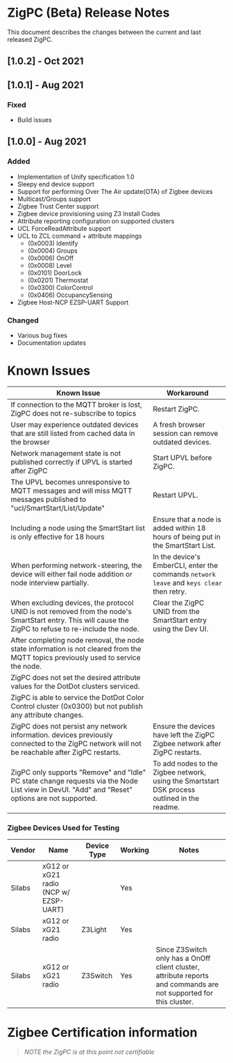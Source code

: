 # ZigPC (Beta) Release Notes
This document describes the changes between the current and last released ZigPC.

## [1.0.2] - Oct 2021

## [1.0.1] - Aug 2021
### Fixed
* Build issues

## [1.0.0] - Aug 2021
### Added
* Implementation of Unify specification 1.0
* Sleepy end device support
* Support for performing Over The Air update(OTA) of Zigbee devices
* Multicast/Groups support
* Zigbee Trust Center support
* Zigbee device provisioning using Z3 Install Codes
* Attribute reporting configuration on supported clusters
* UCL ForceReadAttribute support
* UCL to ZCL command + attribute mappings
  + (0x0003) Identify
  + (0x0004) Groups
  + (0x0006) OnOff
  + (0x0008) Level
  + (0x0101) DoorLock
  + (0x0201) Thermostat
  + (0x0300) ColorControl
  + (0x0406) OccupancySensing
* Zigbee Host-NCP EZSP-UART Support
### Changed
* Various bug fixes
* Documentation updates

# Known Issues
| Known Issue                                                                                                                                           | Workaround
|-------------------------------------------------------------------------------------------------------------------------------------------------------|---------------------------------------------------------------------------------------------|
| If connection to the MQTT broker is lost, ZigPC does not re-subscribe to topics                                                                       | Restart ZigPC.                                                                              |
| User may experience outdated devices that are still listed from cached data in the browser                                                            | A fresh browser session can remove outdated devices.                                        |
| Network management state is not published correctly if UPVL is started after ZigPC                                                                    | Start UPVL before ZigPC.                                                                    |
| The UPVL becomes unresponsive to MQTT messages and will miss MQTT messages published to "ucl/SmartStart/List/Update"                                  | Restart UPVL.                                                                               |
| Including a node using the SmartStart list is only effective for 18 hours                                                                             | Ensure that a node is added within 18 hours of being put in the SmartStart List.            |
| When performing network-steering, the device will either fail node addition or node interview partially.                                              | In the device's EmberCLI, enter the commands `network leave` and `keys clear` then retry.   |
| When excluding devices, the protocol UNID is not removed from the node's SmartStart entry. This will cause the ZigPC to refuse to re-include the node.| Clear the ZigPC UNID from the SmartStart entry using the Dev UI.                            |
| After completing node removal, the node state information is not cleared from the MQTT topics previously used to service the node.                    |                                                                                             |
| ZigPC does not set the desired attribute values for the DotDot clusters serviced.                                                                     |                                                                                             |
| ZigPC is able to service the DotDot Color Control cluster (0x0300) but not publish any attribute changes.                                             |                                                                                             |
| ZigPC does not persist any network information. devices previously connected to the ZigPC network will not be reachable after ZigPC restarts.         | Ensure the devices have left the ZigPC Zigbee network after ZigPC restarts.                 |
| ZigPC only supports "Remove" and "Idle" PC state change requests via the Node List view in DevUI. "Add" and "Reset" options are not supported.        | To add nodes to the Zigbee network, using the Smartstart DSK process outlined in the readme.|

### Zigbee Devices Used for Testing
| Vendor    | Name                                   | Device Type         | Working | Notes                                                                                                                                                          |
| --------- | ---------------------------------------| ------------------- | ------- | -------------------------------------------------------------------------------------------------------------------------------------------------------------- |
| Silabs    | xG12 or xG21 radio (NCP w/ EZSP-UART)  | <br/>               | Yes     | <br/>                                                                                                                                                          |
| Silabs    | xG12 or xG21 radio                     | Z3Light             | Yes     | <br/>                                                                                                                                                          |
| Silabs    | xG12 or xG21 radio                     | Z3Switch            | Yes     | Since Z3Switch only has a OnOff client cluster, attribute reports and commands are not supported for this cluster.                                             |

# Zigbee Certification information
> _NOTE the ZigPC is at this point not certifiable_